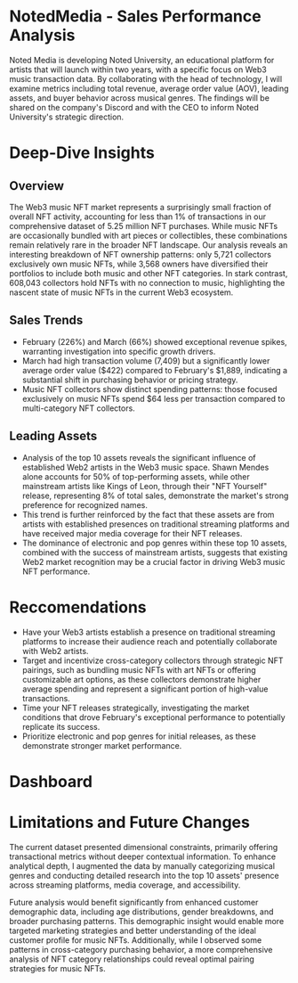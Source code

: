 # NotedMedia - Sales Performance Analysis 

Noted Media is developing Noted University, an educational platform for artists that will launch within two years, with a specific focus on Web3 music transaction data. By collaborating with the head of technology, I will examine metrics including total revenue, average order value (AOV), leading assets, and buyer behavior across musical genres. The findings will be shared on the company's Discord and with the CEO to inform Noted University's strategic direction.  

# Deep-Dive Insights 

## Overview 

The Web3 music NFT market represents a surprisingly small fraction of overall NFT activity, accounting for less than 1% of transactions in our comprehensive dataset of 5.25 million NFT purchases. While music NFTs are occasionally bundled with art pieces or collectibles, these combinations remain relatively rare in the broader NFT landscape. Our analysis reveals an interesting breakdown of NFT ownership patterns: only 5,721 collectors exclusively own music NFTs, while 3,568 owners have diversified their portfolios to include both music and other NFT categories. In stark contrast, 608,043 collectors hold NFTs with no connection to music, highlighting the nascent state of music NFTs in the current Web3 ecosystem.

## Sales Trends 

* February (226%) and March (66%) showed exceptional revenue spikes, warranting investigation into specific growth drivers.
* March had high transaction volume (7,409) but a significantly lower average order value ($422) compared to February's $1,889, indicating a substantial shift in purchasing behavior or pricing strategy.
* Music NFT collectors show distinct spending patterns: those focused exclusively on music NFTs spend $64 less per transaction compared to multi-category NFT collectors.  

## Leading Assets 

* Analysis of the top 10 assets reveals the significant influence of established Web2 artists in the Web3 music space. Shawn Mendes alone accounts for 50% of top-performing assets, while other mainstream artists like Kings of Leon, through their "NFT Yourself" release, representing 8% of total sales, demonstrate the market's strong preference for recognized names. 
* This trend is further reinforced by the fact that these assets are from artists with established presences on traditional streaming platforms and have received major media coverage for their NFT releases.
* The dominance of electronic and pop genres within these top 10 assets, combined with the success of mainstream artists, suggests that existing Web2 market recognition may be a crucial factor in driving Web3 music NFT performance.

# Reccomendations 

* Have your Web3 artists establish a presence on traditional streaming platforms to increase their audience reach and potentially collaborate with Web2 artists.
* Target and incentivize cross-category collectors through strategic NFT pairings, such as bundling music NFTs with art NFTs or offering customizable art options, as these collectors demonstrate higher average spending and represent a significant portion of high-value transactions. 
* Time your NFT releases strategically, investigating the market conditions that drove February's exceptional performance to potentially replicate its success. 
* Prioritize electronic and pop genres for initial releases, as these demonstrate stronger market performance.

# Dashboard 

# Limitations and Future Changes 

The current dataset presented dimensional constraints, primarily offering transactional metrics without deeper contextual information. To enhance analytical depth, I augmented the data by manually categorizing musical genres and conducting detailed research into the top 10 assets' presence across streaming platforms, media coverage, and accessibility.

Future analysis would benefit significantly from enhanced customer demographic data, including age distributions, gender breakdowns, and broader purchasing patterns. This demographic insight would enable more targeted marketing strategies and better understanding of the ideal customer profile for music NFTs. Additionally, while I observed some patterns in cross-category purchasing behavior, a more comprehensive analysis of NFT category relationships could reveal optimal pairing strategies for music NFTs.
